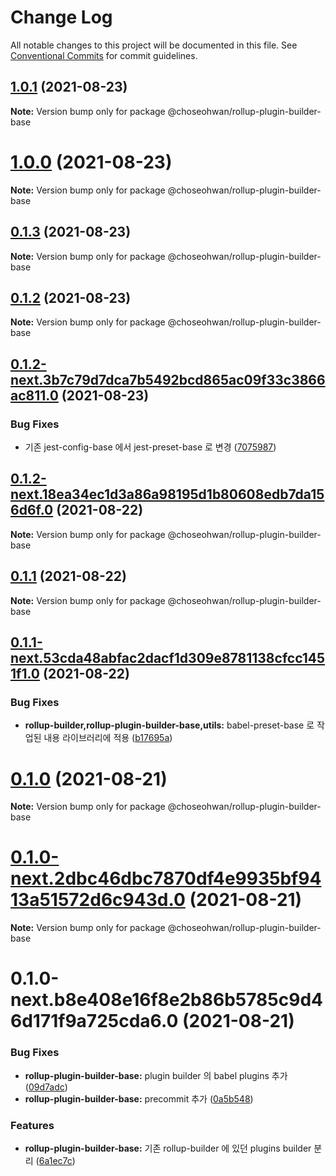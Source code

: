 # Change Log

All notable changes to this project will be documented in this file.
See [Conventional Commits](https://conventionalcommits.org) for commit guidelines.

## [1.0.1](https://github.com/ChoSeoHwan/library/compare/@choseohwan/rollup-plugin-builder-base@1.0.0...@choseohwan/rollup-plugin-builder-base@1.0.1) (2021-08-23)

**Note:** Version bump only for package @choseohwan/rollup-plugin-builder-base





# [1.0.0](https://github.com/ChoSeoHwan/library/compare/@choseohwan/rollup-plugin-builder-base@0.1.3...@choseohwan/rollup-plugin-builder-base@1.0.0) (2021-08-23)

**Note:** Version bump only for package @choseohwan/rollup-plugin-builder-base





## [0.1.3](https://github.com/ChoSeoHwan/library/compare/@choseohwan/rollup-plugin-builder-base@0.1.2...@choseohwan/rollup-plugin-builder-base@0.1.3) (2021-08-23)

**Note:** Version bump only for package @choseohwan/rollup-plugin-builder-base





## [0.1.2](https://github.com/ChoSeoHwan/library/compare/@choseohwan/rollup-plugin-builder-base@0.1.2-next.3b7c79d7dca7b5492bcd865ac09f33c3866ac811.0...@choseohwan/rollup-plugin-builder-base@0.1.2) (2021-08-23)

**Note:** Version bump only for package @choseohwan/rollup-plugin-builder-base





## [0.1.2-next.3b7c79d7dca7b5492bcd865ac09f33c3866ac811.0](https://github.com/ChoSeoHwan/library/compare/@choseohwan/rollup-plugin-builder-base@0.1.2-next.18ea34ec1d3a86a98195d1b80608edb7da156d6f.0...@choseohwan/rollup-plugin-builder-base@0.1.2-next.3b7c79d7dca7b5492bcd865ac09f33c3866ac811.0) (2021-08-23)


### Bug Fixes

* 기존 jest-config-base 에서 jest-preset-base 로 변경 ([7075987](https://github.com/ChoSeoHwan/library/commit/707598796c03b85c58a19e9eb0d7db56a3f89eb0))





## [0.1.2-next.18ea34ec1d3a86a98195d1b80608edb7da156d6f.0](https://github.com/ChoSeoHwan/library/compare/@choseohwan/rollup-plugin-builder-base@0.1.1...@choseohwan/rollup-plugin-builder-base@0.1.2-next.18ea34ec1d3a86a98195d1b80608edb7da156d6f.0) (2021-08-22)

**Note:** Version bump only for package @choseohwan/rollup-plugin-builder-base





## [0.1.1](https://github.com/ChoSeoHwan/library/compare/@choseohwan/rollup-plugin-builder-base@0.1.1-next.53cda48abfac2dacf1d309e8781138cfcc1451f1.0...@choseohwan/rollup-plugin-builder-base@0.1.1) (2021-08-22)

**Note:** Version bump only for package @choseohwan/rollup-plugin-builder-base





## [0.1.1-next.53cda48abfac2dacf1d309e8781138cfcc1451f1.0](https://github.com/ChoSeoHwan/library/compare/@choseohwan/rollup-plugin-builder-base@0.1.0...@choseohwan/rollup-plugin-builder-base@0.1.1-next.53cda48abfac2dacf1d309e8781138cfcc1451f1.0) (2021-08-22)


### Bug Fixes

* **rollup-builder,rollup-plugin-builder-base,utils:** babel-preset-base 로 작업된 내용 라이브러리에 적용 ([b17695a](https://github.com/ChoSeoHwan/library/commit/b17695a5d58ca0db68759d5f20181a53cb68b5b9))





# [0.1.0](https://github.com/ChoSeoHwan/library/compare/@choseohwan/rollup-plugin-builder-base@0.1.0-next.2dbc46dbc7870df4e9935bf9413a51572d6c943d.0...@choseohwan/rollup-plugin-builder-base@0.1.0) (2021-08-21)

**Note:** Version bump only for package @choseohwan/rollup-plugin-builder-base





# [0.1.0-next.2dbc46dbc7870df4e9935bf9413a51572d6c943d.0](https://github.com/ChoSeoHwan/library/compare/@choseohwan/rollup-plugin-builder-base@0.1.0-next.b8e408e16f8e2b86b5785c9d46d171f9a725cda6.0...@choseohwan/rollup-plugin-builder-base@0.1.0-next.2dbc46dbc7870df4e9935bf9413a51572d6c943d.0) (2021-08-21)

**Note:** Version bump only for package @choseohwan/rollup-plugin-builder-base





# 0.1.0-next.b8e408e16f8e2b86b5785c9d46d171f9a725cda6.0 (2021-08-21)


### Bug Fixes

* **rollup-plugin-builder-base:** plugin builder 의 babel plugins 추가 ([09d7adc](https://github.com/ChoSeoHwan/library/commit/09d7adc9d268fab809b6d27b842c3ed6fc7d2ac7))
* **rollup-plugin-builder-base:** precommit 추가 ([0a5b548](https://github.com/ChoSeoHwan/library/commit/0a5b548ea32393935e0c599d46ac1b886f84f1de))


### Features

* **rollup-plugin-builder-base:** 기존 rollup-builder 에 있던 plugins builder 분리 ([6a1ec7c](https://github.com/ChoSeoHwan/library/commit/6a1ec7c525606bf23f738e3bff5525dda3cfa493))
